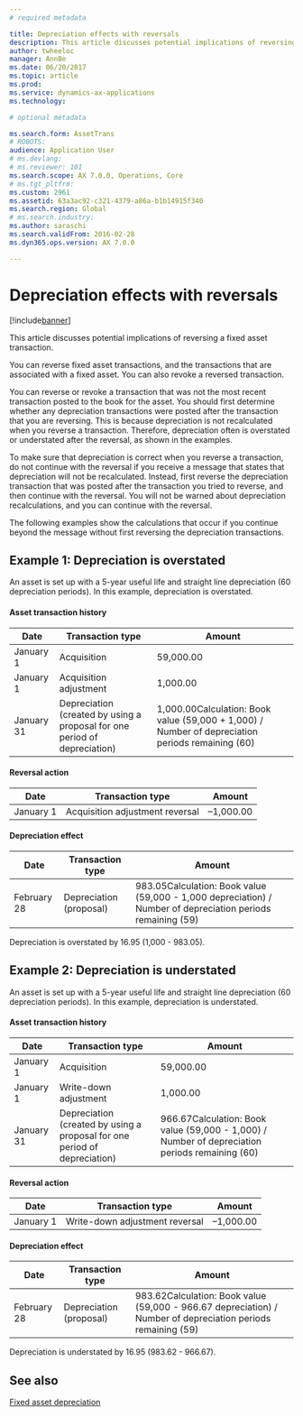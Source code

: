 ```yaml
---
# required metadata

title: Depreciation effects with reversals
description: This article discusses potential implications of reversing a fixed asset transaction. 
author: twheeloc
manager: AnnBe
ms.date: 06/20/2017
ms.topic: article
ms.prod: 
ms.service: dynamics-ax-applications
ms.technology: 

# optional metadata

ms.search.form: AssetTrans
# ROBOTS: 
audience: Application User
# ms.devlang: 
# ms.reviewer: 101
ms.search.scope: AX 7.0.0, Operations, Core
# ms.tgt_pltfrm: 
ms.custom: 2961
ms.assetid: 63a3ac92-c321-4379-a86a-b1b14915f340
ms.search.region: Global
# ms.search.industry: 
ms.author: saraschi
ms.search.validFrom: 2016-02-28
ms.dyn365.ops.version: AX 7.0.0

---
```


# Depreciation effects with reversals

[!include[banner](../includes/banner.md)]


This article discusses potential implications of reversing a fixed asset transaction. 

You can reverse fixed asset transactions, and the transactions that are associated with a fixed asset. You can also revoke a reversed transaction. 

You can reverse or revoke a transaction that was not the most recent transaction posted to the book for the asset. You should first determine whether any depreciation transactions were posted after the transaction that you are reversing. This is because depreciation is not recalculated when you reverse a transaction. Therefore, depreciation often is overstated or understated after the reversal, as shown in the examples. 

To make sure that depreciation is correct when you reverse a transaction, do not continue with the reversal if you receive a message that states that depreciation will not be recalculated. Instead, first reverse the depreciation transaction that was posted after the transaction you tried to reverse, and then continue with the reversal. You will not be warned about depreciation recalculations, and you can continue with the reversal. 

The following examples show the calculations that occur if you continue beyond the message without first reversing the depreciation transactions.

## Example 1: Depreciation is overstated
An asset is set up with a 5-year useful life and straight line depreciation (60 depreciation periods). In this example, depreciation is overstated.
#### Asset transaction history

| Date       | Transaction type                                                          | Amount                                    |
|------------|---------------------------------------------------------------------------|-------------------------------------------|
| January 1  | Acquisition                                                               | 59,000.00                                 |
| January 1  | Acquisition adjustment                                                    | 1,000.00                                  |
| January 31 | Depreciation (created by using a proposal for one period of depreciation) | 1,000.00Calculation: Book value (59,000 + 1,000) / Number of depreciation periods remaining (60) |

#### Reversal action

| Date      | Transaction type                | Amount    |
|-----------|---------------------------------|-----------|
| January 1 | Acquisition adjustment reversal | –1,000.00 |

#### Depreciation effect

| Date        | Transaction type        | Amount                                                                                |
|-------------|-------------------------|---------------------------------------------------------------------------------------|
| February 28 | Depreciation (proposal) | 983.05Calculation: Book value (59,000 - 1,000 depreciation) / Number of depreciation periods remaining (59) |

Depreciation is overstated by 16.95 (1,000 - 983.05).

## Example 2: Depreciation is understated
An asset is set up with a 5-year useful life and straight line depreciation (60 depreciation periods). In this example, depreciation is understated.
#### Asset transaction history

| Date       | Transaction type                                                          | Amount                                      |
|------------|---------------------------------------------------------------------------|---------------------------------------------|
| January 1  | Acquisition                                                               | 59,000.00                                   |
| January 1  | Write-down adjustment                                                     | 1,000.00                                    |
| January 31 | Depreciation (created by using a proposal for one period of depreciation) | 966.67Calculation: Book value (59,000 - 1,000) / Number of depreciation periods remaining (60) |

#### Reversal action

| Date      | Transaction type               | Amount    |
|-----------|--------------------------------|-----------|
| January 1 | Write-down adjustment reversal | –1,000.00 |

#### Depreciation effect

| Date        | Transaction type        | Amount                                                                                       |
|-------------|-------------------------|----------------------------------------------------------------------------------------------|
| February 28 | Depreciation (proposal) | 983.62Calculation: Book value (59,000 - 966.67 depreciation) / Number of depreciation periods remaining (59) |

Depreciation is understated by 16.95 (983.62 - 966.67).



See also
--------

[Fixed asset depreciation](fixed-asset-depreciation.md)



